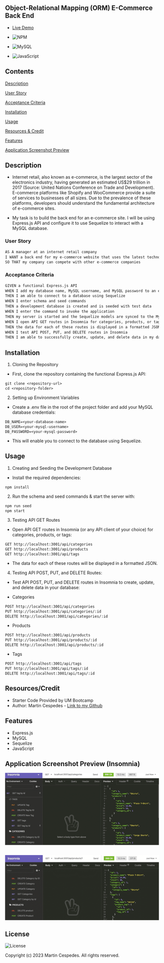 ## Object-Relational Mapping (ORM) E-Commerce Back End

- [Live Demo](https://drive.google.com/file/d/1EF2ruLfLVADquC9gUSsbWieEUHMKMo-v/view)

- ![NPM](https://img.shields.io/badge/NPM-%23CB3837.svg?style=for-the-badge&logo=npm&logoColor=white)
- ![MySQL](https://img.shields.io/badge/mysql-%2300f.svg?style=for-the-badge&logo=mysql&logoColor=white)
- ![JavaScript](https://img.shields.io/badge/javascript-%23323330.svg?style=for-the-badge&logo=javascript&logoColor=%23F7DF1E)

## Contents

[Description](#description)

[User Story](#user-story)

[Acceptance Criteria](#acceptance-criteria)

[Installation](#installation)

[Usage](#usage)

[Resources & Credit](#resourcescredit)

[Features](#features)

[Application Screenshot Preview](#application-screenshot-preview)

## Description

- Internet retail, also known as e-commerce, is the largest sector of the electronics industry, having generated an estimated US$29 trillion in 2017 (Source: United Nations Conference on Trade and Development). E-commerce platforms like Shopify and WooCommerce provide a suite of services to businesses of all sizes. Due to the prevalence of these platforms, developers should understand the fundamental architecture of e-commerce sites.

- My task is to build the back end for an e-commerce site. I will be using Express.js API and configure it to use Sequelize to interact with a MySQL database.

### User Story

```md
AS A manager at an internet retail company
I WANT a back end for my e-commerce website that uses the latest technologies
SO THAT my company can compete with other e-commerce companies
```

### Acceptance Criteria

```md
GIVEN a functional Express.js API
WHEN I add my database name, MySQL username, and MySQL password to an environment variable file
THEN I am able to connect to a database using Sequelize
WHEN I enter schema and seed commands
THEN a development database is created and is seeded with test data
WHEN I enter the command to invoke the application
THEN my server is started and the Sequelize models are synced to the MySQL database
WHEN I open API GET routes in Insomnia for categories, products, or tags
THEN the data for each of these routes is displayed in a formatted JSON
WHEN I test API POST, PUT, and DELETE routes in Insomnia
THEN I am able to successfully create, update, and delete data in my database
```

## Installation

1. Cloning the Repository

- First, clone the repository containing the functional Express.js API:

```
git clone <repository-url>
cd <repository-folder>
```

2. Setting up Environment Variables

- Create a .env file in the root of the project folder and add your MySQL database credentials:

```
DB_NAME=<your-database-name>
DB_USER=<your-mysql-username>
DB_PASSWORD=<your-mysql-password>
```

- This will enable you to connect to the database using Sequelize.

## Usage

1. Creating and Seeding the Development Database

- Install the required dependencies:

```
npm install
```

2. Run the schema and seed commands & start the server with:

```
npm run seed
npm start
```

3. Testing API GET Routes

- Open API GET routes in Insomnia (or any API client of your choice) for categories, products, or tags:

```
GET http://localhost:3001/api/categories
GET http://localhost:3001/api/products
GET http://localhost:3001/api/tags

```

- The data for each of these routes will be displayed in a formatted JSON.

4. Testing API POST, PUT, and DELETE Routes:

- Test API POST, PUT, and DELETE routes in Insomnia to create, update, and delete data in your database:

- Categories

```
POST http://localhost:3001/api/categories
PUT http://localhost:3001/api/categories/:id
DELETE http://localhost:3001/api/categories/:id

```

- Products

```
POST http://localhost:3001/api/products
PUT http://localhost:3001/api/products/:id
DELETE http://localhost:3001/api/products/:id

```

- Tags

```
POST http://localhost:3001/api/tags
PUT http://localhost:3001/api/tags/:id
DELETE http://localhost:3001/api/tags/:id

```

## Resources/Credit

- Starter Code Provided by UM Bootcamp
- Author: Martin Cespedes - [Link to my Github](https://github.com/MartinCespedes)

## Features

- Express.js
- MySQL
- Sequelize
- JavaScript

## Application Screenshot Preview (Insomnia)

![E-Commerce_SQL](./images/E-Commerce_IMG1.png)

##

![E-Commerce_SQL](./images/E-Commerce_IMG2.png)

## License

![License](https://img.shields.io/badge/License-MIT-yellow.svg)

Copyright (c) 2023 Martin Cespedes. All rights reserved.

